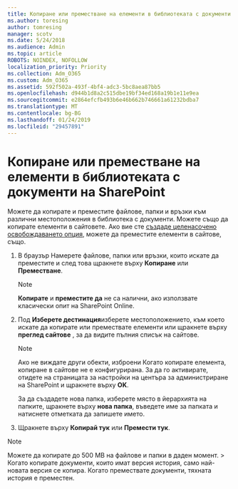 ```yaml
---
title: Копиране или преместване на елементи в библиотеката с документи на SharePoint
ms.author: toresing
author: tomresing
manager: scotv
ms.date: 5/24/2018
ms.audience: Admin
ms.topic: article
ROBOTS: NOINDEX, NOFOLLOW
localization_priority: Priority
ms.collection: Adm_O365
ms.custom: Adm_O365
ms.assetid: 592f502a-493f-4bf4-adc3-5bc8aea87bb5
ms.openlocfilehash: d944b1d8a2c515dbe19bf34ed168a19b1e11e9ea
ms.sourcegitcommit: e2864efcfb493b6e46b662b746661a61232bdba7
ms.translationtype: MT
ms.contentlocale: bg-BG
ms.lasthandoff: 01/24/2019
ms.locfileid: "29457891"
---
```

# <a name="copy-or-move-items-in-a-sharepoint-document-library"></a>Копиране или преместване на елементи в библиотеката с документи на SharePoint

Можете да копирате и преместите файлове, папки и връзки към различни местоположения в библиотека с документи. Можете също да копирате елементи в сайтовете. Ако вие сте [създаде целенасочено освобождаването опция](https://go.microsoft.com/fwlink/?linkid=622980), можете да преместите елементи в сайтове, също.
  
1. В браузър Намерете файлове, папки или връзки, които искате да преместите и след това щракнете върху **Копиране** или **Преместване**.
    
    > [!NOTE]
    > **Копирате** и **преместите да** не са налични, ако използвате класически опит на SharePoint Online. 
  
2. Под **Изберете дестинация**изберете местоположението, към което искате да копирате или премествате елементи или щракнете върху **преглед сайтове** , за да видите пълния списък на сайтове. 
    
    > [!NOTE]
    > Ако не виждате други обекти, изброени Когато копирате елемента, копиране в сайтове не е конфигурирана. За да го активирате, отидете на страницата за настройки на центъра за администриране на SharePoint и щракнете върху **OK**. 
  
    За да създадете нова папка, изберете място в йерархията на папките, щракнете върху **нова папка**, въведете име за папката и натиснете отметката да запишете името.
    
3. Щракнете върху **Копирай тук** или **Премести тук**.
    
> [!NOTE]
>  Можете да копирате до 500 MB на файлове и папки в даден момент. > Когато копирате документи, които имат версия история, само най-новата версия се копира. Когато премествате документи, тяхната история е преместен. 
  

